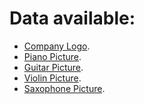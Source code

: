 # Data available:  
* [Company Logo](/lion.jpg).
* [Piano Picture]().
* [Guitar Picture](/guitar-icon-logo-vector-flat-illustration-music-81840157.jpg).
* [Violin Picture](/brand-icon-violin-solid-grey-on-white_1024x1024.jpeg).
* [Saxophone Picture](/images.png).
